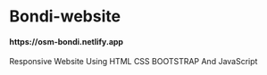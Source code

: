 # Bondi-website
<h4>https://osm-bondi.netlify.app</h4>
<p>Responsive Website Using HTML CSS BOOTSTRAP And JavaScript</p>

